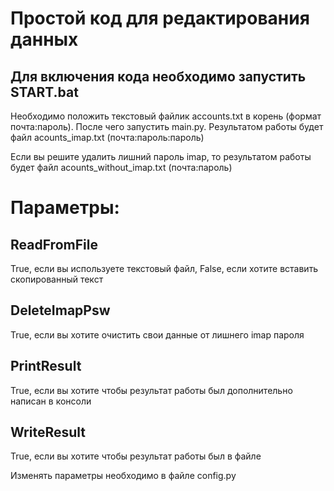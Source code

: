 # Простой код для редактирования данных

## Для включения кода необходимо запустить START.bat

Необходимо положить текстовый файлик accounts.txt в корень (формат почта:пароль). После чего запустить main.py. Результатом работы будет файл acounts_imap.txt (почта:пароль:пароль)

Если вы решите удалить лишний пароль imap, то результатом работы будет файл acounts_without_imap.txt (почта:пароль)

# Параметры:

## ReadFromFile     
True, если вы используете текстовый файл, False, если хотите вставить скопированный текст

## DeleteImapPsw 
True, если вы хотите очистить свои данные от лишнего imap пароля

## PrintResult 
True, если вы хотите чтобы результат работы был дополнительно написан в консоли

## WriteResult 
True, если вы хотите чтобы результат работы был в файле

Изменять параметры необходимо в файле config.py
